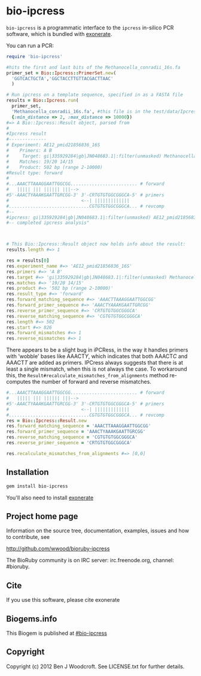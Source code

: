 # bio-ipcress

```bio-ipcress``` is a programmatic interface to the ```ipcress``` in-silico PCR software, which
is bundled with [exonerate](http://www.ebi.ac.uk/~guy/exonerate/).

You can run a PCR:
```ruby
require 'bio-ipcress'

#hits the first and last bits of the Methanocella_conradii_16s.fa
primer_set = Bio::Ipcress::PrimerSet.new(
  'GGTCACTGCTA','GGCTACCTTGTTACGACTTAAC'
  )

# Run ipcress on a template sequence, specified in as a FASTA file
results = Bio::Ipcress.run(
  primer_set,
  'Methanocella_conradii_16s.fa', #this file is in the test/data/Ipcress directory
  {:min_distance => 2, :max_distance => 10000})
#=> A Bio::Ipcress::Result object, parsed from
#
#Ipcress result
#--------------
# Experiment: AE12_pmid21856836_16S
#    Primers: A B
#     Target: gi|335929284|gb|JN048683.1|:filter(unmasked) Methanocella conradii HZ254 16S ribosomal RNA gene, partial sequence
#    Matches: 19/20 14/15
#    Product: 502 bp (range 2-10000)
#Result type: forward
#
#...AAACTTAAAGGAATTGGCGG......................... # forward
#   ||||| ||| |||||| |||-->
#5'-AAACTYAAAKGAATTGRCGG-3' 3'-CRTGTGTGGCGGGCA-5' # primers
#                           <--| |||||||||||||
#..............................CGTGTGTGGCGGGCA... # revcomp
#--
#ipcress: gi|335929284|gb|JN048683.1|:filter(unmasked) AE12_pmid21856836_16S 502 A 826 1 B 1313 1 forward
#-- completed ipcress analysis"



# This Bio::Ipcress::Result object now holds info about the result:
results.length #=> 1

res = results[0]
res.experiment_name #=> 'AE12_pmid21856836_16S' 
res.primers #=> 'A B' 
res.target #=> 'gi|335929284|gb|JN048683.1|:filter(unmasked) Methanocella conradii HZ254 16S ribosomal RNA gene, partial sequence'
res.matches #=> '19/20 14/15' 
res.product #=> '502 bp (range 2-10000)' 
res.result_type #=> 'forward' 
res.forward_matching_sequence #=> 'AAACTTAAAGGAATTGGCGG' 
res.forward_primer_sequence #=> 'AAACTYAAAKGAATTGRCGG' 
res.reverse_primer_sequence #=> 'CRTGTGTGGCGGGCA' 
res.reverse_matching_sequence #=> 'CGTGTGTGGCGGGCA' 
res.length #=> 502
res.start #=> 826
res.forward_mismatches #=> 1 
res.reverse_mismatches #=> 1
```

There appears to be a slight bug in iPCRess, in the way it handles primers with 'wobble' bases like AAACT*Y*,
which indicates that both AAACT*C* and AAACT*T* are added as primers.
IPCress always suggests that there is at least a single mismatch,
when this is not always the case. To workaround this, the
```Result#recalculate_mismatches_from_alignments``` method re-computes the 
number of forward and reverse mismatches.

```ruby
#...AAACTTAAAGGAATTGGCGG......................... # forward
#   ||||| ||| |||||| |||-->
#5'-AAACTYAAAKGAATTGRCGG-3' 3'-CRTGTGTGGCGGGCA-5' # primers
#                           <--| |||||||||||||
#..............................CGTGTGTGGCGGGCA... # revcomp
res = Bio::Ipcress::Result.new
res.forward_matching_sequence = 'AAACTTAAAGGAATTGGCGG'
res.forward_primer_sequence = 'AAACTYAAAKGAATTGRCGG'
res.reverse_matching_sequence = 'CGTGTGTGGCGGGCA'
res.reverse_primer_sequence = 'CRTGTGTGGCGGGCA'

res.recalculate_mismatches_from_alignments #=> [0,0]
```

## Installation

```sh
gem install bio-ipcress
```

You'll also need to install [exonerate](http://www.ebi.ac.uk/~guy/exonerate/)
        
## Project home page

Information on the source tree, documentation, examples, issues and
how to contribute, see

  http://github.com/wwood/bioruby-ipcress

The BioRuby community is on IRC server: irc.freenode.org, channel: #bioruby.

## Cite

If you use this software, please cite exonerate

## Biogems.info

This Biogem is published at [#bio-ipcress](http://biogems.info/index.html)

## Copyright

Copyright (c) 2012 Ben J Woodcroft. See LICENSE.txt for further details.

